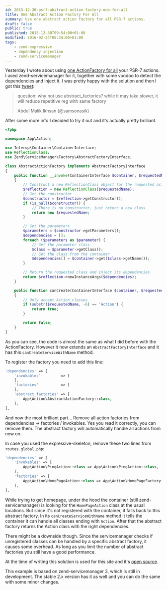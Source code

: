 ```yaml
---
id: 2015-12-30-psr7-abstract-action-factory-one-for-all
title: One Abstract Action Factory For All
summary: Use one abstract action factory for all PSR-7 actions.
draft: false
public: true
published: 2015-12-30T09:54:00+01:00
modified: 2016-02-24T08:34:00+01:00
tags:
    - zend-expressive
    - dependency injection
    - zend-servicemanager
---
```


Yesterday I wrote about using [one ActionFactory for all](https://xtreamwayz.com/blog/2015-12-29-zend-expressive-action-factory-one-for-all)
your PSR-7 actions. I used zend-servicemanager for it, together with some voodoo to detect the dependencies and inject
it. I was pretty happy with the solution and then I got this
[tweet](https://twitter.com/samsonasik/status/681891488205160448):

<blockquote class="blockquote">
    <p>
        question: why not use abstract_factories? while it may take slower, it will reduce repetitive reg
        with same factory
    </p>
    <footer class="blockquote-footer">Abdul Malik Ikhsan (@samsonasik)</footer>
</blockquote>

After some more info I decided to try it out and it's actually pretty brilliant.

```php
<?php

namespace App\Action;

use Interop\Container\ContainerInterface;
use ReflectionClass;
use Zend\ServiceManager\Factory\AbstractFactoryInterface;

class AbstractActionFactory implements AbstractFactoryInterface
{
    public function __invoke(ContainerInterface $container, $requestedName, array $options = null)
    {
        // Construct a new ReflectionClass object for the requested action
        $reflection = new ReflectionClass($requestedName);
        // Get the constructor
        $constructor = $reflection->getConstructor();
        if (is_null($constructor)) {
            // There is no constructor, just return a new class
            return new $requestedName;
        }

        // Get the parameters
        $parameters = $constructor->getParameters();
        $dependencies = [];
        foreach ($parameters as $parameter) {
            // Get the parameter class
            $class = $parameter->getClass();
            // Get the class from the container
            $dependencies[] = $container->get($class->getName());
        }

        // Return the requested class and inject its dependencies
        return $reflection->newInstanceArgs($dependencies);
    }

    public function canCreate(ContainerInterface $container, $requestedName)
    {
        // Only accept Action classes
        if (substr($requestedName, -6) == 'Action') {
            return true;
        }

        return false;
    }
}
```

As you can see, the code is almost the same as what I did before with the ActionFactory. However it now extends an
``AbstractFactoryInterface`` and it has this ``canCreateServiceWithName`` method.

To register the factory you need to add this line:

```php
'dependencies' => [
    'invokables'         => [
    ],
    'factories'          => [
    ],
    'abstract_factories' => [
        App\Action\AbstractActionFactory::class,
    ],
],
```

And now the most brilliant part... Remove all action factories from dependencies -> factories / invokables. Yes you
read it correctly, you can remove them. The abstract factory will automatically handle all actions from now on.

In case you used the expressive-skeleton, remove these two lines from ``routes.global.php``:

```php
'dependencies' => [
    'invokables' => [
        App\Action\PingAction::class => App\Action\PingAction::class,
    ],
    'factories' => [
        App\Action\HomePageAction::class => App\Action\HomePageFactory::class,
    ],
],
```

While trying to get homepage, under the hood the container (still zend-servicemanager) is looking for the
``HomePageAction`` class at the usual locations. But since it's not registered with the container, it falls back to
this abstract factory. In its ``canCreateServiceWithName`` method it tells the container it can handle all classes
ending with ``Action``. After that the abstract factory returns the Action class with the right dependencies.

There might be a downside though. Since the servicemanager checks if unregistered classes can be handled by a
specific abstract factory, it causes some overhead. As long as you limit the number of abstract factories you still
have a good performance.

At the time of writing this solution is used for this site and it's
[open source](https://github.com/xtreamwayz/xtreamwayz.com).

This example is based on zend-servicemanager 3, which is still in development. The stable 2.x version has it as well
and you can do the same with some minor changes.
